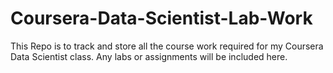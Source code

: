 # Coursera-Data-Scientist-Lab-Work
This Repo is to track and store all the course work required for my Coursera Data Scientist class. Any labs or assignments will be included here.
